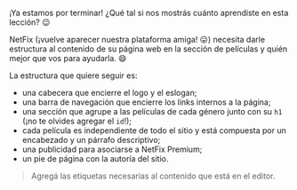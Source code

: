 ¡Ya estamos por terminar! ¿Qué tal si nos mostrás cuánto aprendiste en esta lección? :wink:

NetFix (¡vuelve aparecer nuestra plataforma amiga! :stuck_out_tongue:) necesita darle estructura al contenido de su página web en la sección de películas y quién mejor que vos para ayudarla. :smile:

La estructura que quiere seguir es:

* una cabecera que encierre el logo y el eslogan;
* una barra de navegación que encierre los links internos a la página;
* una sección que agrupe a las películas de cada género junto con su `h1` (¡no te olvides agregar el `id`!);
* cada película es independiente de todo el sitio y está compuesta por un encabezado y un párrafo descriptivo;
* una publicidad para asociarse a NetFix Premium;
* un pie de página con la autoría del sitio.

> Agregá las etiquetas necesarias al contenido que está en el editor.
